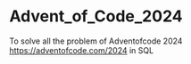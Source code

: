# Advent_of_Code_2024
To solve all the problem of Adventofcode 2024 https://adventofcode.com/2024 in SQL
